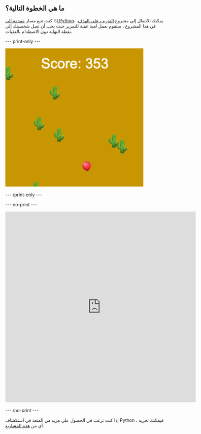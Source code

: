 ## ما هي الخطوة التالية؟

إذا كنت تتبع مسار [مقدمة الى Python](https://projects.raspberrypi.org/en/raspberrypi/python-intro)، يمكنك الانتقال إلى مشروع [التدريب على الهدف](https://projects.raspberrypi.org/en/projects/dont-collide). في هذا المشروع ، ستقوم بعمل لعبة عقبة للتمرير حيث يجب أن تصل شخصيتك إلى نقطة النهاية دون الاصطدام بالعقبات.

--- print-only ---

![مثال على إنشاء من مشروع لا تصطدم يظهر منطادًا يطفو في الصحراء مع الصبار](images/dont-collide.png)

--- /print-only ---

--- no-print ---

<iframe src="https://editor.raspberrypi.org/en/embed/viewer/dont-pop-example" width="600" height="600" frameborder="0" marginwidth="0" marginheight="0" allowfullscreen>
</iframe>


--- /no-print ---

إذا كنت ترغب في الحصول على مزيد من المتعة في استكشاف Python ، فيمكنك تجربة أي من [هذه المشاريع](https://projects.raspberrypi.org/en/projects?software%5B%5D=python).
